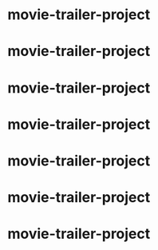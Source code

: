 # movie-trailer-project
# movie-trailer-project
# movie-trailer-project
# movie-trailer-project
# movie-trailer-project
# movie-trailer-project
# movie-trailer-project
